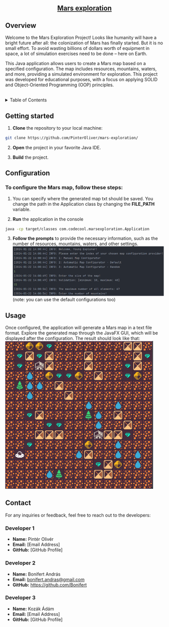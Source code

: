 <div align="center">
   <a href="https://github.com/PinterOliver/mars-exploration/"><h2>Mars exploration</h2></a>
</div>

## Overview

<p>Welcome to the Mars Exploration Project! Looks like humanity will have a bright future after all: the colonization of Mars has finally started. But it is no small effort. To avoid wasting billions of dollars worth of equipment in space, a lot of simulation exercises need to be done – here on Earth.</p>
<p>This Java application allows users to create a Mars map based on a specified configuration. The map includes resources, mountains, waters, and more, providing a simulated environment for exploration. This project was developed for educational purposes, with a focus on applying SOLID and Object-Oriented Programming (OOP) principles.</p>
<br/>
<details>
  <summary>Table of Contents</summary>
  <ol>
    <li>
      <a href="#getting-started">Getting started</a>
    </li>
    <li>
      <a href="#configuration">Configuration</a>
    </li>
    <li><a href="#usage">Usage</a></li>
    <li><a href="#contact">Contact</a></li>
  </ol>
</details>


## Getting started

1. **Clone** the repository to your local machine:

```bash
git clone https://github.com/PinterOliver/mars-exploration/
```
2. **Open** the project in your favorite Java IDE.

3. **Build** the project.


## Configuration

### To configure the Mars map, follow these steps:

1. You can specify where the generated map txt should be saved. You change the path in the Application class by changing the **FILE_PATH** variable.

2. **Run** the application in the console

```bash
java -cp target/classes com.codecool.marsexploration.Application
```

3. **Follow the prompts** to provide the necessary information, such as the number of resources, mountains, waters, and other settings.
![console.png](src/main/resources/README/console.png)
<br/>(note: you can use the default configurations too)
## Usage

Once configured, the application will generate a Mars map in a text file format. Explore the generated map through the JavaFX GUI, which will be displayed after the configuration.
The result should look like that:
<br/>
![map_example.png](src/main/resources/README/map_example.png)

## Contact

For any inquiries or feedback, feel free to reach out to the developers:

### Developer 1

- **Name:** Pintér Olivér
- **Email:** [Email Address]
- **GitHub:** [GitHub Profile]

### Developer 2

- **Name:** Bonifert András
- **Email:** bonifert.andras@gmail.com
- **GitHub:** https://github.com/Bonifert

### Developer 3

- **Name:** Kozák Ádám
- **Email:** [Email Address]
- **GitHub:** [GitHub Profile]